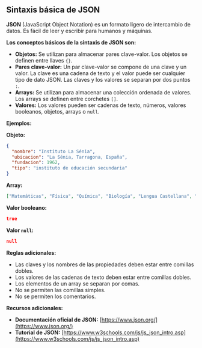 ## Sintaxis básica de JSON

**JSON** (JavaScript Object Notation) es un formato ligero de intercambio de datos. Es fácil de leer y escribir para humanos y máquinas.

**Los conceptos básicos de la sintaxis de JSON son:**

* **Objetos:** Se utilizan para almacenar pares clave-valor. Los objetos se definen entre llaves `{}`.
* **Pares clave-valor:** Un par clave-valor se compone de una clave y un valor. La clave es una cadena de texto y el valor puede ser cualquier tipo de dato JSON. Las claves y los valores se separan por dos puntos `:`.
* **Arrays:** Se utilizan para almacenar una colección ordenada de valores. Los arrays se definen entre corchetes `[]`.
* **Valores:** Los valores pueden ser cadenas de texto, números, valores booleanos, objetos, arrays o `null`.

**Ejemplos:**

**Objeto:**

```json
{
  "nombre": "Instituto La Sénia",
  "ubicacion": "La Sénia, Tarragona, España",
  "fundacion": 1962,
  "tipo": "instituto de educación secundaria"
}
```

**Array:**

```json
["Matemáticas", "Física", "Química", "Biología", "Lengua Castellana", "Literatura"]
```

**Valor booleano:**

```json
true
```

**Valor `null`:**

```json
null
```

**Reglas adicionales:**

* Las claves y los nombres de las propiedades deben estar entre comillas dobles.
* Los valores de las cadenas de texto deben estar entre comillas dobles.
* Los elementos de un array se separan por comas.
* No se permiten las comillas simples.
* No se permiten los comentarios.

**Recursos adicionales:**

* **Documentación oficial de JSON:** [https://www.json.org/](https://www.json.org/)
* **Tutorial de JSON:** [https://www.w3schools.com/js/js_json_intro.asp](https://www.w3schools.com/js/js_json_intro.asp)

